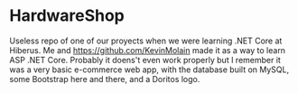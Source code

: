 # HardwareShop

Useless repo of one of our proyects when we were learning .NET Core at Hiberus. Me and https://github.com/KevinMolain made it as a way to learn ASP .NET Core. 
Probably it doens't even work properly but I remember it was a very basic e-commerce web app, with the database built on MySQL, some Bootstrap here and there, and a Doritos logo.
